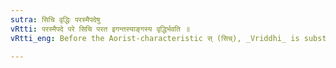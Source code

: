 ```yaml
---
sutra: सिचि वृद्धिः परस्मैपदेषु
vRtti: परस्मैपदे परे सिचि परत इगन्तस्याङ्गस्य वृद्धिर्भवति ॥
vRtti_eng: Before the Aorist-characteristic स् (सिच्), _Vriddhi_ is substituted in the _Parasmaipada_, for the final of a stem ending in इ, उ, ऋ (long or short, (I. 1. 3)).

---
```


